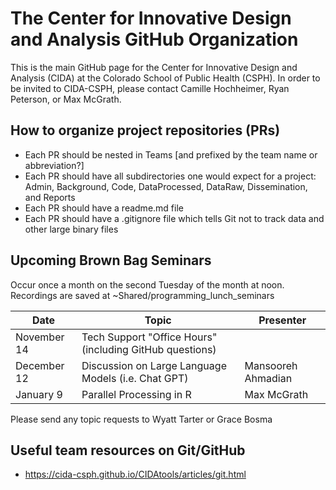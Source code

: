 # The Center for Innovative Design and Analysis GitHub Organization

This is the main GitHub page for the Center for Innovative Design and Analysis (CIDA) at the Colorado School of Public Health (CSPH). 
In order to be invited to CIDA-CSPH, please contact Camille Hochheimer, Ryan Peterson, or Max McGrath.

## How to organize project repositories (PRs)

- Each PR should be nested in Teams [and prefixed by the team name or abbreviation?]
- Each PR should have all subdirectories one would expect for a project: Admin, Background, Code, DataProcessed, DataRaw, Dissemination, and Reports
- Each PR should have a readme.md file
- Each PR should have a .gitignore file which tells Git not to track data and other large binary files

## Upcoming Brown Bag Seminars
Occur once a month on the second Tuesday of the month at noon. Recordings are saved at ~Shared/programming_lunch_seminars
  

Date | Topic | Presenter
----| --- | --- 
November 14 | Tech Support "Office Hours" (including GitHub questions) | 
December 12 | Discussion on Large Language Models (i.e. Chat GPT) | Mansooreh Ahmadian
January 9 | Parallel Processing in R | Max McGrath

Please send any topic requests to Wyatt Tarter or Grace Bosma

## Useful team resources on Git/GitHub
- https://cida-csph.github.io/CIDAtools/articles/git.html 

